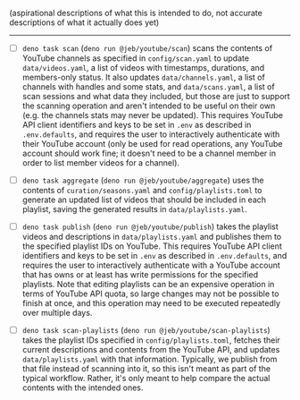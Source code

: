 (aspirational descriptions of what this is intended to do, not accurate
descriptions of what it actually does yet)

---

- [ ] `deno task scan` (`deno run @jeb/youtube/scan`) scans the contents of
      YouTube channels as specified in `config/scan.yaml` to update
      `data/videos.yaml`, a list of videos with timestamps, durations, and
      members-only status. It also updates `data/channels.yaml`, a list of
      channels with handles and some stats, and `data/scans.yaml`, a list of
      scan sessions and what data they included, but those are just to support
      the scanning operation and aren't intended to be useful on their own (e.g.
      the channels stats may never be updated). This requires YouTube API client
      identifiers and keys to be set in `.env` as described in `.env.defaults`,
      and requires the user to interactively authenticate with their YouTube
      account (only be used for read operations, any YouTube account should work
      fine; it doesn't need to be a channel member in order to list member
      videos for a channel).

- [ ] `deno task aggregate` (`deno run @jeb/youtube/aggregate`) uses the
      contents of `curation/seasons.yaml` and `config/playlists.toml` to
      generate an updated list of videos that should be included in each
      playlist, saving the generated results in `data/playlists.yaml`.

- [ ] `deno task publish` (`deno run @jeb/youtube/publish`) takes the playlist
      videos and descriptions in `data/playlists.yaml` and publishes them to the
      specified playlist IDs on YouTube. This requires YouTube API client
      identifiers and keys to be set in `.env` as described in `.env.defaults`,
      and requires the user to interactively authenticate with a YouTube account
      that has owns or at least has write permissions for the specified
      playlists. Note that editing playlists can be an expensive operation in
      terms of YouTube API quota, so large changes may not be possible to finish
      at once, and this operation may need to be executed repeatedly over
      multiple days.

- [ ] `deno task scan-playlists` (`deno run @jeb/youtube/scan-playlists`) takes
      the playlist IDs specified in `config/playlists.toml`, fetches their
      current descriptions and contents from the YouTube API, and updates
      `data/playlists.yaml` with that information. Typically, we publish from
      that file instead of scanning into it, so this isn't meant as part of the
      typical workflow. Rather, it's only meant to help compare the actual
      contents with the intended ones.

